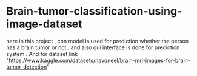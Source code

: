 # Brain-tumor-classification-using-image-dataset
 here in this project , cnn model is used for prediction whether the person has a brain tumor or not , and also gui interface is done for prediction system .
  And for dataset link "https://www.kaggle.com/datasets/navoneel/brain-mri-images-for-brain-tumor-detection"
